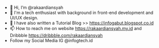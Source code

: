 - 👋 Hi, I’m @rakaardiansyah
- 🌱 I'm a tech enthusiast with background in front-end development and UI/UX design.
- 💞️ I have also written a Tutorial Blog >> https://infogabut.blogspot.co.id
- 📫 How to reach me on website https://rakaardiansyah.my.id and Dribbble https://dribbble.com/rakaardiansyah
-  Follow my Social Media IG @infogtech.id

<!---
rakaardiansyah/rakaardiansyah is a ✨ special ✨ repository because its `README.md` (this file) appears on your GitHub profile.
You can click the Preview link to take a look at your changes.
--->
